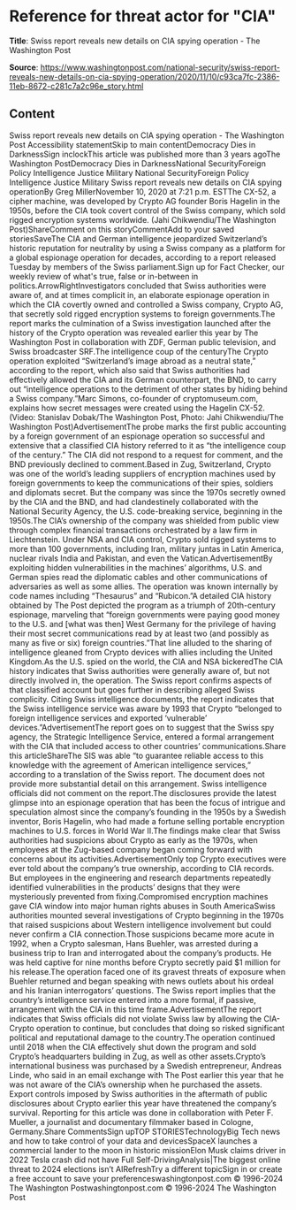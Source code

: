 # Reference for threat actor for "CIA"

**Title**: Swiss report reveals new details on CIA spying operation - The Washington Post

**Source**: https://www.washingtonpost.com/national-security/swiss-report-reveals-new-details-on-cia-spying-operation/2020/11/10/c93ca7fc-2386-11eb-8672-c281c7a2c96e_story.html

## Content
Swiss report reveals new details on CIA spying operation - The Washington Post
Accessibility statementSkip to main contentDemocracy Dies in DarknessSign inclockThis article was published more than 3 years agoThe Washington PostDemocracy Dies in DarknessNational SecurityForeign Policy Intelligence Justice Military National SecurityForeign Policy Intelligence Justice Military Swiss report reveals new details on CIA spying operationBy  Greg MillerNovember 10, 2020 at 7:21 p.m. ESTThe CX-52, a cipher machine, was developed by Crypto AG founder Boris Hagelin in the 1950s, before the CIA took covert control of the Swiss company, which  sold rigged encryption systems worldwide. (Jahi Chikwendiu/The Washington Post)ShareComment on this storyCommentAdd to your saved storiesSaveThe CIA and German intelligence jeopardized Switzerland’s historic reputation for neutrality by using a Swiss company as a platform for a global espionage operation for decades, according to a report released Tuesday by members of the Swiss parliament.Sign up for Fact Checker, our weekly review of what's true, false or in-between in politics.ArrowRightInvestigators concluded that Swiss authorities were aware of, and at times complicit in, an elaborate espionage operation in which the CIA covertly owned and controlled a Swiss company, Crypto AG, that secretly sold rigged encryption systems to foreign governments.The report marks the culmination of a Swiss investigation launched after the history of the Crypto operation was revealed earlier this year by The Washington Post in collaboration with ZDF, German public television, and Swiss broadcaster SRF.The intelligence coup of the centuryThe Crypto operation exploited “Switzerland’s image abroad as a neutral state,” according to the report, which also said that Swiss authorities had effectively allowed the CIA and its German counterpart, the BND, to carry out “intelligence operations to the detriment of other states by hiding behind a Swiss company.”Marc Simons, co-founder of cryptomuseum.com, explains how secret messages were created using the Hagelin CX-52. (Video: Stanislav Dobak/The Washington Post, Photo: Jahi Chikwendiu/The Washington Post)AdvertisementThe probe marks the first public accounting by a foreign government of an espionage operation so successful and extensive that a classified CIA history referred to it as “the intelligence coup of the century.” The CIA did not respond to a request for comment, and the BND previously declined to comment.Based in Zug, Switzerland, Crypto was one of the world’s leading suppliers of encryption machines used by foreign governments to keep the communications of their spies, soldiers and diplomats secret. But the company was since the 1970s secretly owned by the CIA and the BND, and had clandestinely collaborated with the National Security Agency, the U.S. code-breaking service, beginning in the 1950s.The CIA’s ownership of the company was shielded  from public view through complex financial transactions orchestrated by a law firm in Liechtenstein. Under NSA and CIA control, Crypto sold rigged systems to more than 100 governments, including Iran, military juntas in Latin America, nuclear rivals India and Pakistan, and even the Vatican.AdvertisementBy exploiting hidden vulnerabilities in the machines’ algorithms, U.S. and German spies read the diplomatic cables and other communications of adversaries as well as some allies. The operation was known internally by code names including “Thesaurus” and “Rubicon.”A detailed CIA history obtained by The  Post depicted the program as a triumph of 20th-century espionage, marveling that “foreign governments were paying good money to the U.S. and [what was then] West Germany for the privilege of having their most secret communications read by at least two (and possibly as many as five or six) foreign countries.”That line alluded to the sharing of intelligence gleaned from Crypto devices with allies including the United Kingdom.As the U.S. spied on the world, the CIA and NSA bickeredThe CIA history indicates that Swiss authorities were generally aware of, but not directly involved in, the operation. The Swiss report confirms aspects of that classified account but goes further in describing alleged Swiss complicity. Citing Swiss intelligence documents, the report indicates that the Swiss intelligence service was aware by 1993 that Crypto “belonged to foreign intelligence services and exported ‘vulnerable’ devices.”AdvertisementThe report goes on to suggest that the Swiss spy agency, the Strategic Intelligence Service, entered a formal arrangement with the CIA that included access to other countries’ communications.Share this articleShareThe SIS was able “to guarantee reliable access to this knowledge with the agreement of American intelligence services,” according to a translation of the Swiss report. The document does not provide more substantial detail on this arrangement. Swiss intelligence officials did not comment on the report.The disclosures provide the latest glimpse into an espionage operation that has been the focus of intrigue and speculation almost since the company’s founding in the 1950s by a Swedish inventor, Boris Hagelin, who had made a fortune selling portable encryption machines to U.S. forces in World War II.The findings make clear that Swiss authorities had suspicions about Crypto as early as the 1970s, when employees at the Zug-based company began coming forward with concerns about its activities.AdvertisementOnly top Crypto executives were ever told about the company’s true ownership, according to CIA records. But employees in the engineering and research departments repeatedly identified vulnerabilities in the products’ designs that they were mysteriously prevented from fixing.Compromised encryption machines gave CIA window into major human rights abuses in South AmericaSwiss authorities mounted several investigations of Crypto beginning in the 1970s that raised suspicions about Western intelligence involvement but could never confirm a CIA connection.Those suspicions became more acute in 1992, when a Crypto salesman, Hans Buehler, was arrested during a business trip to Iran and interrogated about the company’s products. He was held captive for nine months before Crypto secretly paid $1 million for his release.The operation faced one of its gravest threats of exposure when Buehler returned and began speaking with news outlets about his ordeal and his Iranian interrogators’ questions. The Swiss report implies that the country’s intelligence service entered into a more formal, if passive, arrangement with the CIA in this time frame.AdvertisementThe report indicates that Swiss officials did not violate Swiss law by allowing the CIA-Crypto operation to continue, but concludes that doing so risked significant political and reputational damage to the country.The operation continued until 2018 when the CIA effectively shut down the program and sold Crypto’s headquarters building in Zug, as well as other assets.Crypto’s international business was purchased by a Swedish entrepreneur, Andreas Linde, who said in an email exchange with The Post earlier this year that he was not aware of the CIA’s ownership when he purchased the assets. Export controls imposed by Swiss authorities in the aftermath of public disclosures about Crypto earlier this year have threatened the company’s survival.
Reporting for this article was done in collaboration with Peter F. Mueller, a journalist and documentary filmmaker based in Cologne, Germany.Share CommentsSign upTOP STORIESTechnologyBig Tech news and how to take control of your data and devicesSpaceX launches a commercial lander to the moon in historic missionElon Musk claims driver in 2022 Tesla crash did not have Full Self-DrivingAnalysis|The biggest online threat to 2024 elections isn’t AIRefreshTry a different topicSign in or create a free account to save your preferenceswashingtonpost.com  © 1996-2024 The Washington Postwashingtonpost.com © 1996-2024 The Washington Post

